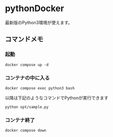 # pythonDocker

最新版のPython3環境が使えます。

## コマンドメモ

### 起動

```
docker compose up -d
```

### コンテナの中に入る

```
docker compose exec python3 bash
```

以降は下記のようなコマンドでPythonが実行できます

```
python opt/sample.py
```

### コンテナ終了

```
docker compose down
```
